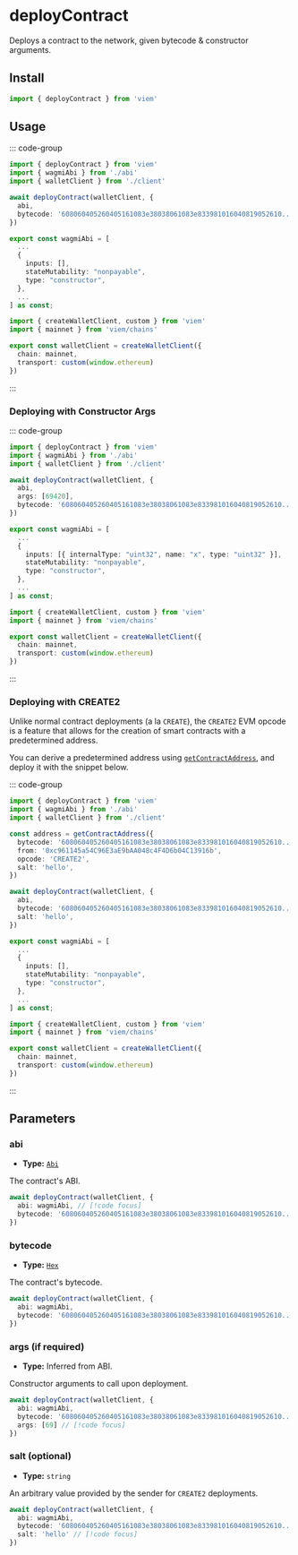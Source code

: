 # deployContract

Deploys a contract to the network, given bytecode & constructor arguments.

## Install

```ts
import { deployContract } from 'viem'
```

## Usage

::: code-group

```ts [example.ts]
import { deployContract } from 'viem'
import { wagmiAbi } from './abi'
import { walletClient } from './client'

await deployContract(walletClient, {
  abi,
  bytecode: '608060405260405161083e38038061083e833981016040819052610...',
})
```

```ts [abi.ts]
export const wagmiAbi = [
  ...
  {
    inputs: [],
    stateMutability: "nonpayable",
    type: "constructor",
  },
  ...
] as const;
```

```ts [client.ts]
import { createWalletClient, custom } from 'viem'
import { mainnet } from 'viem/chains'

export const walletClient = createWalletClient({
  chain: mainnet,
  transport: custom(window.ethereum)
})
```

:::

### Deploying with Constructor Args

::: code-group

```ts {7} [example.ts]
import { deployContract } from 'viem'
import { wagmiAbi } from './abi'
import { walletClient } from './client'

await deployContract(walletClient, {
  abi,
  args: [69420],
  bytecode: '608060405260405161083e38038061083e833981016040819052610...',
})
```

```ts {4} [abi.ts]
export const wagmiAbi = [
  ...
  {
    inputs: [{ internalType: "uint32", name: "x", type: "uint32" }],
    stateMutability: "nonpayable",
    type: "constructor",
  },
  ...
] as const;
```

```ts [client.ts]
import { createWalletClient, custom } from 'viem'
import { mainnet } from 'viem/chains'

export const walletClient = createWalletClient({
  chain: mainnet,
  transport: custom(window.ethereum)
})
```

:::

### Deploying with CREATE2

Unlike normal contract deployments (a la `CREATE`), the `CREATE2` EVM opcode is a feature that allows for the creation of smart contracts with a predetermined address.

You can derive a predetermined address using [`getContractAddress`](/docs/utilities/getContractAddress), and deploy it with the snippet below.

::: code-group

```ts [example.ts]
import { deployContract } from 'viem'
import { wagmiAbi } from './abi'
import { walletClient } from './client'

const address = getContractAddress({
  bytecode: '608060405260405161083e38038061083e833981016040819052610...',
  from: '0xc961145a54C96E3aE9bAA048c4F4D6b04C13916b',
  opcode: 'CREATE2',
  salt: 'hello',
})

await deployContract(walletClient, {
  abi,
  bytecode: '608060405260405161083e38038061083e833981016040819052610...',
  salt: 'hello',
})
```

```ts [abi.ts]
export const wagmiAbi = [
  ...
  {
    inputs: [],
    stateMutability: "nonpayable",
    type: "constructor",
  },
  ...
] as const;
```

```ts [client.ts]
import { createWalletClient, custom } from 'viem'
import { mainnet } from 'viem/chains'

export const walletClient = createWalletClient({
  chain: mainnet,
  transport: custom(window.ethereum)
})
```

:::

## Parameters

### abi

- **Type:** [`Abi`](/docs/glossary/types#TODO)

The contract's ABI.

```ts
await deployContract(walletClient, {
  abi: wagmiAbi, // [!code focus]
  bytecode: '608060405260405161083e38038061083e833981016040819052610...',
})
```

### bytecode

- **Type:** [`Hex`](/docs/glossary/types#TODO)

The contract's bytecode.

```ts
await deployContract(walletClient, {
  abi: wagmiAbi,
  bytecode: '608060405260405161083e38038061083e833981016040819052610...', // [!code focus]
})
```

### args (if required)

- **Type:** Inferred from ABI.

Constructor arguments to call upon deployment.

```ts
await deployContract(walletClient, {
  abi: wagmiAbi,
  bytecode: '608060405260405161083e38038061083e833981016040819052610...',
  args: [69] // [!code focus]
})
```

### salt (optional)

- **Type:** `string`

An arbitrary value provided by the sender for `CREATE2` deployments.

```ts
await deployContract(walletClient, {
  abi: wagmiAbi,
  bytecode: '608060405260405161083e38038061083e833981016040819052610...',
  salt: 'hello' // [!code focus]
})
```